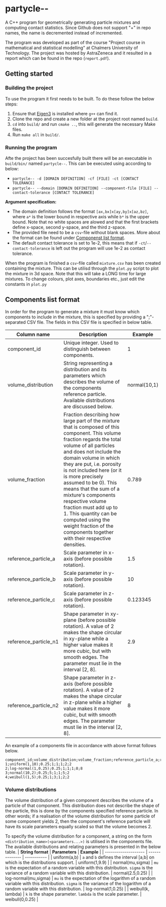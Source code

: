 # partycle--
A C++ program for geometrically generating particle mixtures and computing contact statistics. Since Github does not support "+" in repo names, the name is decremented instead of incremented.

The program was developed as part of the course "Project course in mathematical and statistical modelling" at Chalmers University of Technology. The project was hosted by AstraZeneca and it resulted in a report which can be found in the repo (`report.pdf`).

## Getting started
### Building the project
To use the program it first needs to be built. To do these follow the below steps:
1. Ensure that [Eigen3](https://eigen.tuxfamily.org/index.php?title=Main_Page) is installed where `g++` can find it.
2. Clone the repo and create a new folder at the project root named `build`.
3. `cd` into `build/` and run `cmake ..`, this will generate the necessary Make files.
4. Run `make all` in `build/`.

### Running the program
Afte the project has been succesfully built there will be an executable in `build/bin/` named `partycle--`. This can be executed using according to below:
- `partycle-- -d [DOMAIN DEFINITION] -cf [FILE] -ct [CONTACT TOLERANCE]`
- `partycle-- --domain [DOMAIN DEFINITION] --component-file [FILE] --contact-tolerance [CONTACT TOLERANCE]`

**Argument specification:**
- The domain definition follows the format `[ax,bx]x[ay,by]x[az,bz]`, where `a*` is the lower bound in respective axis while `b*` is the upper bound. Note that no white spaces are alowed and that the first brackets define x-space, second y-space, and the third z-space.
- The provided file need to be a `csv`-file without blank spaces. More about the format can be found under [Componenst list format](#Components-list-format).
- The default contact tolerance is set to 1e-2, this means that if `-ct`/`--contact-tolerance` is left out the program will use 1e-2 as contact tolerance.

When the program is finished a `csv`-file called `mixture.csv` has been created containing the mixture. This can be utilisd through the `plot.py` script to plot the mixture in 3d space. Note that this will take a LONG time for large mixtures. To change colours, plot axes, boundaries etc., just edit the constants in `plot.py` 
  

## Components list format
In order for the program to generate a mixture it must know which components to include in the mixture, this is specified by providing a ";"-separated CSV file. The fields in this CSV file is specified in below table.

| **Column name**       | **Description** | **Example**        |
| --------------------- | --------------- | ------------------ |
| component_id          | Unique integer. Used to distinguish between components.         | 1        |
| volume_distribution   | String representing a distribution and its parameters which describes the volume of the components reference particle. Available distributions are discussed below.	| normal(10,1) |
| volume_fraction       | Fraction describing how large part of the mixture that is composed of this component. This volume fraction regards the total volume of all particles and does not include the domain volume in which they are put, i.e. porosity is not included here (or it is more precisely assumed to be 0). This means that the sum of a mixture's components respective volume fraction must add up to 1. This quantity can be computed using the weight fraction of the components together with their respective densities. | 0.789	             |
| reference_particle_a  | Scale parameter in x-axis (before possible rotation).   	  | 1.5      |
| reference_particle_b  | Scale parameter in y-axis (before possible rotation).		  | 10       |
| reference_particle_c  | Scale parameter in z-axis (before possible rotation).		  | 0.123345 |
| reference_particle_n1 | Shape parameter in xy-plane (before possible rotation). A value of 2 makes the shape circular in xy-plane while a higher value makes it more cubic, but with smooth edges. The parameter must lie in the interval [2, 8].| 2.9      |
| reference_particle_n2 | Shape parameter in z-axis (before possible rotation). A value of 2 makes the shape circular in z-plane while a higher value makes it more cubic, but with smooth edges. The parameter must lie in the interval [2, 8].      | 8        |

An example of a components file in accordance with above format follows below.
```
component_id;volume_distribution;volume_fraction;reference_particle_a;reference_particle_b;reference_particle_c;reference_particle_n1;reference_particle_n2
1;uniform(1,10);0.25;1;1;1;2;2
2;log-normal(1,0.25);0.25;1;1;1;8;8
3;normal(10,2);0.25;5;1;1;5;2
4;weibull(1,5);0.25;1;3;1;2;2
```

### Volume distributions
The volume distribution of a given component describes the volume of a particle of that component. This distribution does not describe the shape of the particle, this is done by the components specified reference particle. In other words; if a realisation of the volume distribution for some particle of some component yields 2, then the component's reference particle will have its scale parameters equally scaled so that the volume becomes 2.  

To specify the volume distribution for a component, a string on the form `<distribution_name>(<parameters...>)` is utilised in the components file. The available distributions and relating parameters is presented in the below table.
| **String format**    | **Parameters** | **Example** |
| -------------------- | -------------- | ----------- |
| uniform(a,b)         | `a` and `b` defines the interval [a,b] on which is the distributions support. | uniform(1,9.9) |
| normal(mu,sigma)     | `mu` is the expectation of a random variable with this distribution. `sigma` is the variance of a random variable with this distribution. | normal(2.5,0.25) |
| log-normal(mu,sigma) | `mu` is the expectation of the logarithm of a random variable with this distribution. `sigma` is the variance of the logarithm of a random variable with this distribution. | log-normal(1,0.25) |
| weibull(k, lambda)   | `k` is the shape parameter. `lambda` is the scale parameter. | weibull(0,0.25) |
